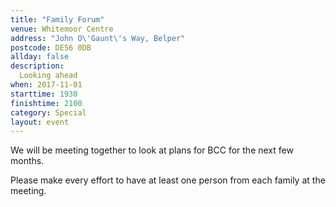 ```yaml
---
title: "Family Forum"
venue: Whitemoor Centre
address: "John O\'Gaunt\'s Way, Belper"
postcode: DE56 0DB
allday: false
description: 
  Looking ahead
when: 2017-11-01
starttime: 1930
finishtime: 2100
category: Special
layout: event
---
```

We will be meeting together to look at plans for BCC for the next few months.

Please make every effort to have at least one person from each family at the meeting.
